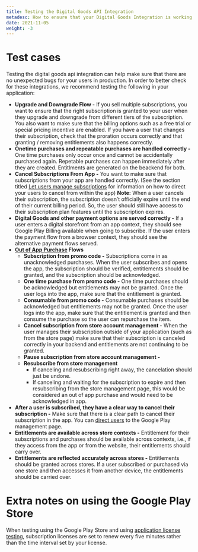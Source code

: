 ```yaml
---
title: Testing the Digital Goods API Integration
metadesc: How to ensure that your Digital Goods Integration is working properly.
date: 2021-11-05
weight: -3
---
```


# Test cases

Testing the digital goods api integration can help make sure that there are no unexpected bugs for your users in production. In order to better check for these integrations, we recommend testing the following in your application:

- **Upgrade and Downgrade Flow -** If you sell multiple subscriptions, you want to ensure that the right subscription is granted to your user when they upgrade and downgrade from different tiers of the subscription. You also want to make sure that the billing options such as a free trial or special pricing incentive are enabled. If you have a user that changes their subscription, check that the proration occurs correctly and that granting / removing entitlements also happens correctly.
- **Onetime purchases and repeatable purchases are handled correctly -** One time purchases only occur once and cannot be accidentally purchased again. Repetable purchases can happen immediately after they are created. Entitlments are generated on the beackend for both.
- **Cancel Subscriptions From App -** You want to make sure that subscriptions from your app are handled correctly. (See the section titled [Let users manage subscriptions](https://chromeos.dev/en/publish/pwa-play-billing#let-users-manage-subscriptions) for information on how to direct your users to cancel from within the app) **Note:** When a user cancels their subscription, the subscription doesn’t officially expire until the end of their current billing period. So, the user should still have access to their subscription plan features until the subscription expires.
- **Digital Goods and other payment options are served correctly -** If a user enters a digital storefront from an app context, they should see Google Play Billing available when going to subscribe. If the user enters the payment flow from a browser context, they should see the alternative payment flows served.
- **[Out of App Purchase](https://chromeos.dev/en/publish/pwa-play-billing#out-of-app-purchases) Flows**
  - **Subscription from promo code -** Subscriptions come in as unacknowledged purchases. When the user subscribes and opens the app, the subscription should be verified, entitlements should be granted, and the subscription should be acknowledged.
  - **One time purchase from promo code -** One time purchases should be acknowledged but entitlements may not be granted. Once the user logs into the app, make sure that the entitlement is granted.
  - **Consumable from promo code -** Consumable purchases should be acknowledged but entitlements may not be granted. Once the user logs into the app, make sure that the entitlement is granted and then consume the purchase so the user can repurchase the item.
  - **Cancel subscription from store account management -** When the user manages their subscription outside of your application (such as from the store page) make sure that their subscription is canceled correctly in your backend and entitlements are not continuing to be granted.
  - **Pause subscription from store account management -**
  - **Resubscribe from store management**
    - If canceling and resubscribing right away, the cancelation should just be undone.
    - If canceling and waiting for the subscription to expire and then resubscribing from the store management page, this would be considered an out of app purchase and would need to be acknowledged in app.
- **After a user is subscribed, they have a clear way to cancel their subscription -** Make sure that there is a clear path to cancel their subscription in the app. You can [direct users](https://chromeos.dev/en/publish/pwa-play-billing#let-users-manage-subscriptions) to the Google Play management page.
- **Entitlements are available across store contexts -** Entitlement for their subscriptions and purchases should be available across contexts, i.e., if they access from the app or from the website, their entitlements should carry over.
- **Entitlements are reflected accurately across stores -** Entitlements should be granted across stores. If a user subscribed or purchased via one store and then accesses it from another device, the entitlements should be carried over.

# Extra notes on using the Google Play Store

When testing using the Google Play Store and using [application license testing](https://support.google.com/googleplay/android-developer/answer/6062777), subscription licenses are set to renew every five minutes rather than the time interval set by your license.
